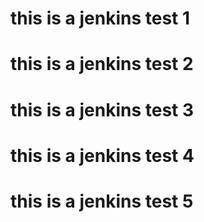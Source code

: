 # this is a jenkins test 1
# this is a jenkins test 2
# this is a jenkins test 3
# this is a jenkins test 4
# this is a jenkins test 5